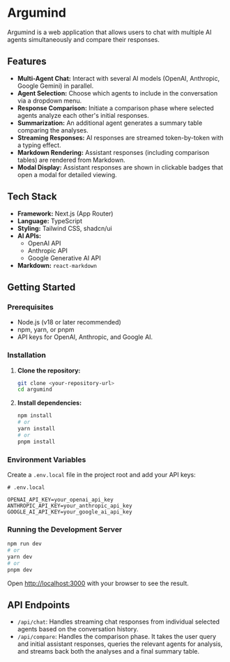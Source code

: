 # Argumind

Argumind is a web application that allows users to chat with multiple AI agents simultaneously and compare their responses.

## Features

*   **Multi-Agent Chat:** Interact with several AI models (OpenAI, Anthropic, Google Gemini) in parallel.
*   **Agent Selection:** Choose which agents to include in the conversation via a dropdown menu.
*   **Response Comparison:** Initiate a comparison phase where selected agents analyze each other's initial responses.
*   **Summarization:** An additional agent generates a summary table comparing the analyses.
*   **Streaming Responses:** AI responses are streamed token-by-token with a typing effect.
*   **Markdown Rendering:** Assistant responses (including comparison tables) are rendered from Markdown.
*   **Modal Display:** Assistant responses are shown in clickable badges that open a modal for detailed viewing.

## Tech Stack

*   **Framework:** Next.js (App Router)
*   **Language:** TypeScript
*   **Styling:** Tailwind CSS, shadcn/ui
*   **AI APIs:**
    *   OpenAI API
    *   Anthropic API
    *   Google Generative AI API
*   **Markdown:** `react-markdown`

## Getting Started

### Prerequisites

*   Node.js (v18 or later recommended)
*   npm, yarn, or pnpm
*   API keys for OpenAI, Anthropic, and Google AI.

### Installation

1.  **Clone the repository:**
    ```bash
    git clone <your-repository-url>
    cd argumind
    ```
2.  **Install dependencies:**
    ```bash
    npm install
    # or
    yarn install
    # or
    pnpm install
    ```

### Environment Variables

Create a `.env.local` file in the project root and add your API keys:

```env
# .env.local

OPENAI_API_KEY=your_openai_api_key
ANTHROPIC_API_KEY=your_anthropic_api_key
GOOGLE_AI_API_KEY=your_google_ai_api_key
```

### Running the Development Server

```bash
npm run dev
# or
yarn dev
# or
pnpm dev
```

Open [http://localhost:3000](http://localhost:3000) with your browser to see the result.

## API Endpoints

*   `/api/chat`: Handles streaming chat responses from individual selected agents based on the conversation history.
*   `/api/compare`: Handles the comparison phase. It takes the user query and initial assistant responses, queries the relevant agents for analysis, and streams back both the analyses and a final summary table.
